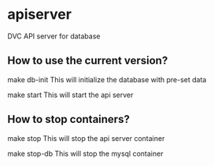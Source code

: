 # apiserver
DVC API server for database 

## How to use the current version?

make db-init 		This will initialize the database with pre-set data

make start		This will start the api server


## How to stop containers?

make stop		This will stop the api server container

make stop-db		This will stop the mysql container
